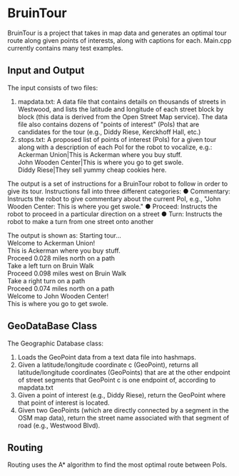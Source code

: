 # BruinTour

BruinTour is a project that takes in map data and generates an optimal tour route along given points of interests, along with captions for each.
Main.cpp currently contains many test examples.

## Input and Output
The input consists of two files:
1. mapdata.txt: A data file that contains details on thousands of streets in Westwood, and
lists the latitude and longitude of each street block by block (this data is derived from the
Open Street Map service). The data file also contains dozens of "points of interest"
(PoIs) that are candidates for the tour (e.g., Diddy Riese, Kerckhoff Hall, etc.)
2. stops.txt: A proposed list of points of interest (PoIs) for a given tour along with a
description of each PoI for the robot to vocalize, e.g.:  
Ackerman Union|This is Ackerman where you buy stuff.  
John Wooden Center|This is where you go to get swole.  
Diddy Riese|They sell yummy cheap cookies here.  

The output is a set of instructions for a BruinTour robot to follow in order to give its tour. Instructions fall into three different categories:
● Commentary: Instructs the robot to give commentary about the current PoI, e.g., "John
Wooden Center: This is where you get swole."
● Proceed: Instructs the robot to proceed in a particular direction on a street
● Turn: Instructs the robot to make a turn from one street onto another 

The output is shown as:
Starting tour...  
Welcome to Ackerman Union!  
This is Ackerman where you buy stuff.  
Proceed 0.028 miles north on a path  
Take a left turn on Bruin Walk  
Proceed 0.098 miles west on Bruin Walk  
Take a right turn on a path  
Proceed 0.074 miles north on a path  
Welcome to John Wooden Center!  
This is where you go to get swole.  

## GeoDataBase Class

The Geographic Database class:
1. Loads the GeoPoint data from a text data file into hashmaps.
2. Given a latitude/longitude coordinate c (GeoPoint), returns all
latitude/longitude coordinates (GeoPoints) that are at the other endpoint of street
segments that GeoPoint c is one endpoint of, according to mapdata.txt
3. Given a point of interest (e.g., Diddy Riese), return the GeoPoint where that point of
interest is located.
4. Given two GeoPoints (which are directly connected by a segment in the OSM map data),
return the street name associated with that segment of road (e.g., Westwood Blvd).

## Routing

Routing uses the A* algorithm to find the most optimal route between PoIs.




